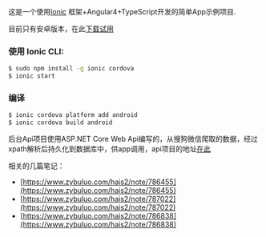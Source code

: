 这是一个使用[Ionic](http://ionicframework.com/docs/) 框架+Angular4+TypeScript开发的简单App示例项目.

目前只有安卓版本，在此[下载试用](https://pan.baidu.com/s/1gfpEApd)

### 使用 Ionic CLI:

```bash
$ sudo npm install -g ionic cordova
$ ionic start
```
### 编译
```bash
$ ionic cordova platform add android
$ ionic cordova build android
```


后台Api项目使用ASP.NET Core Web Api编写的，从搜狗微信爬取的数据，经过xpath解析后持久化到数据库中，供app调用，api项目的地址[在此](https://github.com/haijiandong/WxSpider)

相关的几篇笔记：
- [https://www.zybuluo.com/hais2/note/786455](https://www.zybuluo.com/hais2/note/786455)
- [https://www.zybuluo.com/hais2/note/787022](https://www.zybuluo.com/hais2/note/787022)
- [https://www.zybuluo.com/hais2/note/786838](https://www.zybuluo.com/hais2/note/786838)
